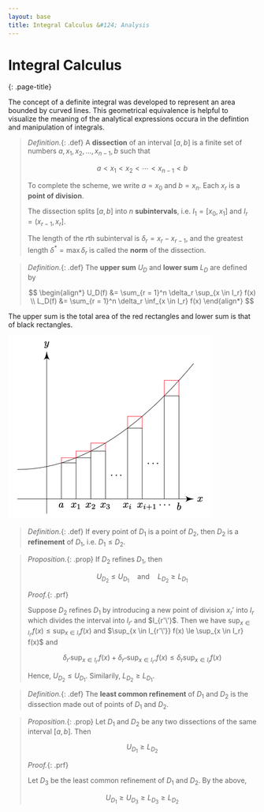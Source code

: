 ```yaml
---
layout: base
title: Integral Calculus &#124; Analysis
---
```


# Integral Calculus
{: .page-title}

The concept of a definite integral was developed to represent an area bounded by curved lines.
This geometrical equivalence is helpful to visualize the meaning of the analytical expressions occura in the defintion and manipulation of integrals.

> *Definition.*{: .def}
> A **dissection** of an interval $[a, b]$ is a finite set of numbers $a, x_1, x_2, ..., x_{n-1}, b$ such that
>
> $$
  a < x_1 < x_2 < \cdots < x_{n-1} < b
  $$
>
> To complete the scheme, we write $a = x_0$ and $b = x_n$. Each $x_r$ is a **point of division**.
>
> The dissection splits $[a, b]$ into $n$ **subintervals**, i.e. $I_1 = [x_0, x_1]$ and $I_r = (x_{r-1}, x_r]$.
>
> The length of the $r$th subinterval is $\delta_r = x_r - x_{r-1}$,
> and the greatest length $\delta^\ast = \max \delta_r$ is called the **norm** of the dissection.

> *Definition.*{: .def}
> The **upper sum** $U_D$ and **lower sum** $L_D$ are defined by
>
> $$
  \begin{align*}
  U_D(f) &= \sum_{r = 1}^n \delta_r \sup_{x \in I_r} f(x) \\
  L_D(f) &= \sum_{r = 1}^n \delta_r \inf_{x \in I_r} f(x)
  \end{align*}
  $$

The upper sum is the total area of the red rectangles and lower sum is that of black rectangles.

![Upper and Lower Sums](../images/analysis-upper-lower-sums.png)

> *Definition.*{: .def}
> If every point of $D_1$ is a point of $D_2$, then $D_2$ is a **refinement** of $D_1$, i.e. $D_1 \le D_2$.

> *Proposition.*{: .prop}
> If $D_2$ refines $D_1$, then
>
> $$
  U_{D_2} \le U_{D_1} \quad \text{and} \quad L_{D_2} \ge L_{D_1}
  $$
>
> *Proof.*{: .prf}
>
> Suppose $D_2$ refines $D_1$ by introducing a new point of division $x_r'$ into $I_r$ which divides the interval into $I_{r'}$ and $I_{r'\'}$.
> Then we have $\sup_{x \in I_{r'}} f(x) \le \sup_{x \in I_r} f(x)$ and $\sup_{x \in I_{r'\'}} f(x) \le \sup_{x \in I_r} f(x)$ and
>
> $$
  \delta_{r'} \sup_{x \in I_{r'}} f(x) + \delta_{r''} \sup_{x \in I_{r''}} f(x) \le \delta_{r} \sup_{x \in I_{r}} f(x)
  $$
>
> Hence, $U_{D_2} \le U_{D_1}$. Similarily, $L_{D_2} \ge L_{D_1}$.

> *Definition.*{: .def}
> The **least common refinement** of $D_1$ and $D_2$ is the dissection made out of points of $D_1$ and $D_2$.

> *Proposition.*{: .prop}
> Let $D_1$ and $D_2$ be any two dissections of the same interval $[a, b]$. Then
>
> $$
  U_{D_1} \ge L_{D_2}
  $$
>
> *Proof.*{: .prf}
>
> Let $D_3$ be the least common refinement of $D_1$ and $D_2$.
> By the above,
>
> $$
  U_{D_1} \ge U_{D_3} \ge L_{D_3} \ge L_{D_2}
  $$
